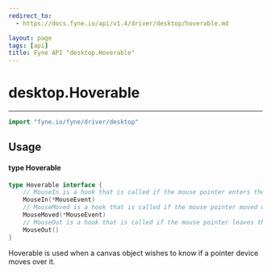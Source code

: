 ```yaml
---
redirect_to:
  - https://docs.fyne.io/api/v1.4/driver/desktop/hoverable.md

layout: page
tags: [api]
title: Fyne API "desktop.Hoverable"
---
```



# desktop.Hoverable
---
```go
import "fyne.io/fyne/driver/desktop"
```

## Usage

#### type Hoverable

```go
type Hoverable interface {
	// MouseIn is a hook that is called if the mouse pointer enters the element.
	MouseIn(*MouseEvent)
	// MouseMoved is a hook that is called if the mouse pointer moved over the element.
	MouseMoved(*MouseEvent)
	// MouseOut is a hook that is called if the mouse pointer leaves the element.
	MouseOut()
}
```

Hoverable is used when a canvas object wishes to know if a pointer device moves over it.
